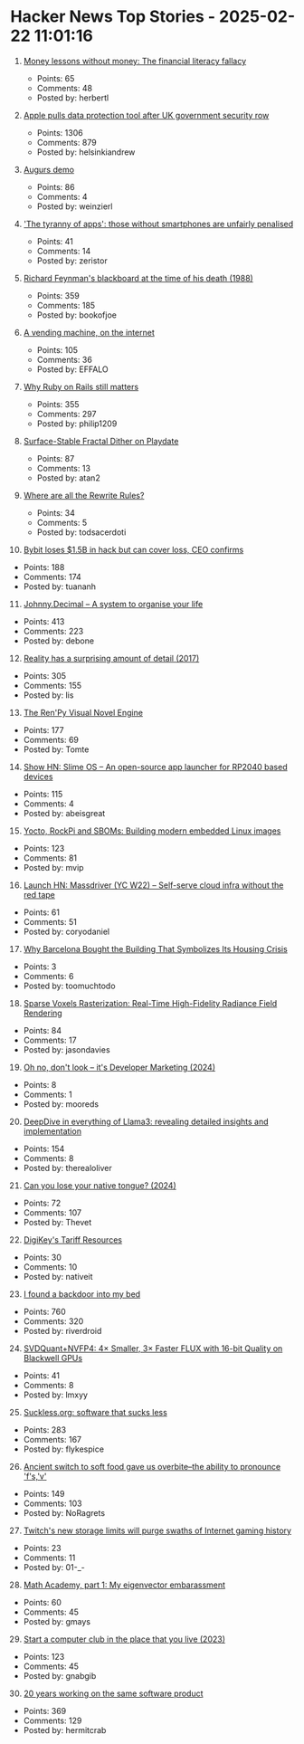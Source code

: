 # Hacker News Top Stories - 2025-02-22 11:01:16

1. [Money lessons without money: The financial literacy fallacy](https://anandsanwal.me/financial-literacy-fallacy/)
   - Points: 65
   - Comments: 48
   - Posted by: herbertl

2. [Apple pulls data protection tool after UK government security row](https://www.bbc.com/news/articles/cgj54eq4vejo)
   - Points: 1306
   - Comments: 879
   - Posted by: helsinkiandrew

3. [Augurs demo](https://demo.augu.rs/)
   - Points: 86
   - Comments: 4
   - Posted by: weinzierl

4. ['The tyranny of apps': those without smartphones are unfairly penalised](https://www.theguardian.com/money/2025/feb/22/the-tyranny-of-apps-those-without-smartphones-are-unfairly-penalised-say-campaigners)
   - Points: 41
   - Comments: 14
   - Posted by: zeristor

5. [Richard Feynman's blackboard at the time of his death (1988)](https://digital.archives.caltech.edu/collections/Images/1.10-29/)
   - Points: 359
   - Comments: 185
   - Posted by: bookofjoe

6. [A vending machine, on the internet](https://threekindwords.com/blog/vending-machine-on-the-internet/)
   - Points: 105
   - Comments: 36
   - Posted by: EFFALO

7. [Why Ruby on Rails still matters](https://www.contraption.co/rails-versus-nextjs/)
   - Points: 355
   - Comments: 297
   - Posted by: philip1209

8. [Surface-Stable Fractal Dither on Playdate](https://aras-p.info/blog/2025/02/09/Surface-Stable-Fractal-Dither-on-Playdate/)
   - Points: 87
   - Comments: 13
   - Posted by: atan2

9. [Where are all the Rewrite Rules?](https://www.philipzucker.com/rewrite_rules/)
   - Points: 34
   - Comments: 5
   - Posted by: todsacerdoti

10. [Bybit loses $1.5B in hack but can cover loss, CEO confirms](https://www.tradingview.com/news/coindesk:cda1c390e094b:0-bybit-ceo-confirms-exchange-was-hacked-for-1-46b-says-his-firm-can-cover-the-loss/)
   - Points: 188
   - Comments: 174
   - Posted by: tuananh

11. [Johnny.Decimal – A system to organise your life](https://johnnydecimal.com)
   - Points: 413
   - Comments: 223
   - Posted by: debone

12. [Reality has a surprising amount of detail (2017)](http://johnsalvatier.org/blog/2017/reality-has-a-surprising-amount-of-detail)
   - Points: 305
   - Comments: 155
   - Posted by: lis

13. [The Ren'Py Visual Novel Engine](https://www.renpy.org/)
   - Points: 177
   - Comments: 69
   - Posted by: Tomte

14. [Show HN: Slime OS – An open-source app launcher for RP2040 based devices](https://github.com/abeisgoat/slime_os)
   - Points: 115
   - Comments: 4
   - Posted by: abeisgreat

15. [Yocto, RockPi and SBOMs: Building modern embedded Linux images](https://vpetersson.com/2025/02/21/yocto-rockpi-and-sboms.html)
   - Points: 123
   - Comments: 81
   - Posted by: mvip

16. [Launch HN: Massdriver (YC W22) – Self-serve cloud infra without the red tape](undefined)
   - Points: 61
   - Comments: 51
   - Posted by: coryodaniel

17. [Why Barcelona Bought the Building That Symbolizes Its Housing Crisis](https://www.bloomberg.com/news/articles/2025-02-17/barcelona-buys-apartment-building-at-center-of-eviction-protests)
   - Points: 3
   - Comments: 6
   - Posted by: toomuchtodo

18. [Sparse Voxels Rasterization: Real-Time High-Fidelity Radiance Field Rendering](https://svraster.github.io/)
   - Points: 84
   - Comments: 17
   - Posted by: jasondavies

19. [Oh no, don't look – it's Developer Marketing (2024)](https://permit.substack.com/p/oh-no-dont-look-its-developer-marketing)
   - Points: 8
   - Comments: 1
   - Posted by: mooreds

20. [DeepDive in everything of Llama3: revealing detailed insights and implementation](https://github.com/therealoliver/Deepdive-llama3-from-scratch)
   - Points: 154
   - Comments: 8
   - Posted by: therealoliver

21. [Can you lose your native tongue? (2024)](https://www.nytimes.com/2024/05/14/magazine/native-language-loss.html)
   - Points: 72
   - Comments: 107
   - Posted by: Thevet

22. [DigiKey's Tariff Resources](https://www.digikey.com/en/resources/tariff-resources)
   - Points: 30
   - Comments: 10
   - Posted by: nativeit

23. [I found a backdoor into my bed](https://trufflesecurity.com/blog/removing-jeff-bezos-from-my-bed)
   - Points: 760
   - Comments: 320
   - Posted by: riverdroid

24. [SVDQuant+NVFP4: 4× Smaller, 3× Faster FLUX with 16-bit Quality on Blackwell GPUs](https://hanlab.mit.edu/blog/svdquant-nvfp4)
   - Points: 41
   - Comments: 8
   - Posted by: lmxyy

25. [Suckless.org: software that sucks less](https://suckless.org/)
   - Points: 283
   - Comments: 167
   - Posted by: flykespice

26. [Ancient switch to soft food gave us overbite–the ability to pronounce 'f's,'v'](https://www.science.org/content/article/ancient-switch-soft-food-gave-us-overbite-and-ability-pronounce-f-s-and-v-s)
   - Points: 149
   - Comments: 103
   - Posted by: NoRagrets

27. [Twitch's new storage limits will purge swaths of Internet gaming history](https://arstechnica.com/gaming/2025/02/history-evaporating-before-our-eyes-gamers-lament-twitchs-new-video-storage-limits/)
   - Points: 23
   - Comments: 11
   - Posted by: 01-_-

28. [Math Academy, part 1: My eigenvector embarassment](https://frankhecker.com/2025/02/08/math-academy-part-1/)
   - Points: 60
   - Comments: 45
   - Posted by: gmays

29. [Start a computer club in the place that you live (2023)](https://startacomputer.club/)
   - Points: 123
   - Comments: 45
   - Posted by: gnabgib

30. [20 years working on the same software product](https://successfulsoftware.net/2025/02/21/20-years-working-on-the-same-software-product/)
   - Points: 369
   - Comments: 129
   - Posted by: hermitcrab

